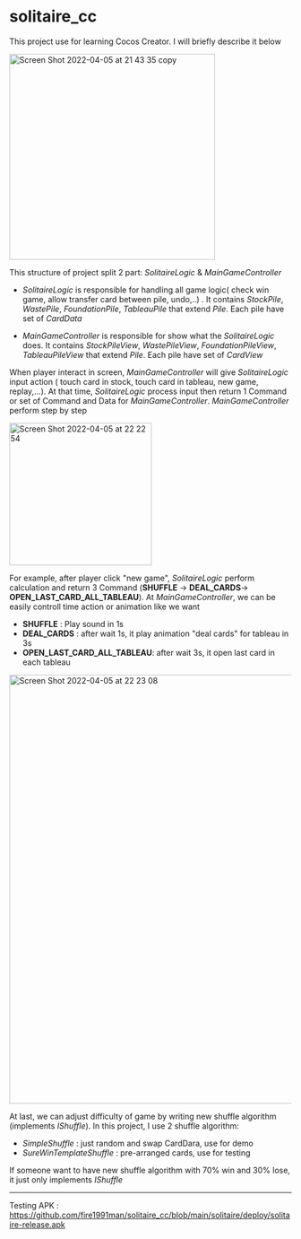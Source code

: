 # solitaire_cc
This project use for learning Cocos Creator. I will briefly describe it below


<img width="367" alt="Screen Shot 2022-04-05 at 21 43 35 copy" src="https://user-images.githubusercontent.com/6134645/161783152-c43a838f-4baf-4c61-a4fe-457d7ba70906.png">

This structure of project split 2 part: <i>SolitaireLogic</i> & <i>MainGameController</i>

  - <i>SolitaireLogic</i> is responsible for handling all game logic( check win game, allow transfer card between pile, undo,..) . It contains <i>StockPile</i>, <i>WastePile</i>, <i>FoundationPile</i>, <i>TableauPile</i> that extend <i>Pile</i>. Each pile have set of <i>CardData</i>
  
  - <i>MainGameController</i> is responsible for show what the <i>SolitaireLogic</i> does. It contains <i>StockPileView</i>, <i>WastePileView</i>, <i>FoundationPileView</i>, <i>TableauPileView</i> that extend <i>Pile</i>. Each pile have set of <i>CardView</i>

When player interact in screen, <i>MainGameController</i> will give <i>SolitaireLogic</i> input action ( touch card in stock, touch card in tableau, new game, replay,...). At that time, <i>SolitaireLogic</i> process input then return 1 Command or set of Command and Data for <i>MainGameController</i>. <i>MainGameController</i> perform step by step

<img width="254" alt="Screen Shot 2022-04-05 at 22 22 54" src="https://user-images.githubusercontent.com/6134645/161789081-a2076219-4173-4f0b-af74-fb22b38a6100.png">

For example, after player click "new game", <i>SolitaireLogic</i> perform calculation and return 3 Command (<b>SHUFFLE</b> -> <b>DEAL_CARDS</b>-> <b>OPEN_LAST_CARD_ALL_TABLEAU</b>). At <i>MainGameController</i>, we can be easily controll time action or animation like we want 
  - <b>SHUFFLE</b> : Play sound in 1s 
  - <b>DEAL_CARDS</b> : after wait 1s, it play animation "deal cards" for tableau in 3s
  - <b>OPEN_LAST_CARD_ALL_TABLEAU</b>: after wait 3s, it open last card in each tableau

<img width="765" alt="Screen Shot 2022-04-05 at 22 23 08" src="https://user-images.githubusercontent.com/6134645/161789145-d4db6c46-73f4-42c4-9185-8a1df2cfcdd0.png">

At last, we can adjust difficulty of game by writing new shuffle algorithm (implements <i>IShuffle</i>). In this project, I use 2 shuffle algorithm:
  - <i>SimpleShuffle</i> : just random and swap CardDara, use for demo
  - <i>SureWinTemplateShuffle</i> : pre-arranged cards, use for testing

If someone want to have new shuffle algorithm with 70% win and 30% lose, it just only implements <i>IShuffle</i>

-------------------------------
Testing APK : https://github.com/fire1991man/solitaire_cc/blob/main/solitaire/deploy/solitaire-release.apk
